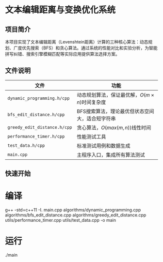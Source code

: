 
# 文本编辑距离与变换优化系统

## 项目简介

本项目实现了文本编辑距离（Levenshtein距离）计算的三种核心算法：动态规划、广度优先搜索（BFS）和贪心算法。通过系统的性能对比和实验分析，为智能拼写纠错、搜索引擎模糊匹配等实际应用提供算法选择方案。


## 文件说明

| 文件 | 功能 |
|------|------|
| `dynamic_programming.h/cpp` | 动态规划算法，保证最优解，$O(m×n)$时间复杂度 |
| `bfs_edit_distance.h/cpp` | BFS搜索算法，理论最优但状态空间大，适合短字符串 |
| `greedy_edit_distance.h/cpp` | 贪心算法，$O(max(m,n))$线性时间|
| `performance_timer.h/cpp` |性能测试工具 |
| `test_data.h/cpp` | 标准测试用例和数据生成 |
| `main.cpp` | 主程序入口，集成所有算法测试 |

## 快速开始

# 编译
g++ -std=c++11 -I. main.cpp algorithms/dynamic_programming.cpp algorithms/bfs_edit_distance.cpp algorithms/greedy_edit_distance.cpp utils/performance_timer.cpp utils/test_data.cpp -o main

# 运行
./main


